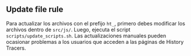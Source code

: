 ## Update file rule

Para actualizar los archivos con el prefijo `ht_`, primero debes modificar los archivos dentro de `src/js/`. Luego, ejecuta el script `scripts/update_scripts.sh`. Las actualizaciones manuales pueden ocasionar problemas a los usuarios que acceden a las páginas de History Tracers.
